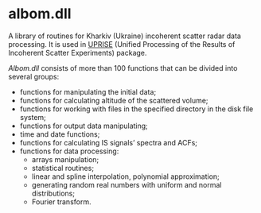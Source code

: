 
# albom.dll

A library of routines for Kharkiv (Ukraine) incoherent scatter radar data processing. It is used in [UPRISE](https://github.com/Albom/UPRISE) (Unified Processing of the Results of Incoherent Scatter Experiments) package.

*Albom.dll* consists of more than 100 functions that can be divided into several groups:
 - functions for manipulating the initial data;
 - functions for calculating altitude of the scattered volume;
 - functions for working with files in the specified directory in the disk file system;
 - functions for output data manipulating;
 - time and date functions;
 - functions for calculating IS signals’ spectra and ACFs;
 - functions for data processing:
     - arrays manipulation;
     - statistical routines;
     - linear and spline interpolation, polynomial approximation;
     - generating random real numbers with uniform and normal distributions;
     - Fourier transform.
